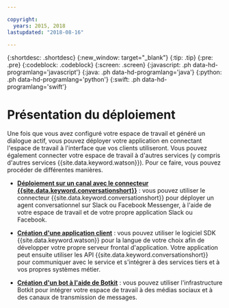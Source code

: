 ```yaml
---

copyright:
  years: 2015, 2018
lastupdated: "2018-08-16"

---
```


{:shortdesc: .shortdesc}
{:new_window: target="_blank"}
{:tip: .tip}
{:pre: .pre}
{:codeblock: .codeblock}
{:screen: .screen}
{:javascript: .ph data-hd-programlang='javascript'}
{:java: .ph data-hd-programlang='java'}
{:python: .ph data-hd-programlang='python'}
{:swift: .ph data-hd-programlang='swift'}

# Présentation du déploiement

Une fois que vous avez configuré votre espace de travail et généré un dialogue actif, vous pouvez déployer votre application en connectant l'espace de travail à l'interface que vos clients utiliseront. Vous pouvez également connecter votre espace de travail à d'autres services (y compris d'autres services {{site.data.keyword.watson}}). Pour ce faire, vous pouvez procéder de différentes manières.

- [**Déploiement sur un canal avec le connecteur {{site.data.keyword.conversationshort}}**](conversation-connector.html) : vous pouvez utiliser le connecteur {{site.data.keyword.conversationshort}} pour déployer un agent conversationnel sur Slack ou Facebook Messenger, à l'aide de votre espace de travail et de votre propre application Slack ou Facebook. 

- [**Création d'une application client**](develop-app.html) : vous pouvez utiliser le logiciel SDK {{site.data.keyword.watson}} pour la langue de votre choix afin de développer votre propre serveur frontal d'application. Votre application peut ensuite utiliser les API {{site.data.keyword.conversationshort}} pour communiquer avec le service et s'intégrer à des services tiers et à vos propres systèmes métier. 

- [**Création d'un bot à l'aide de Botkit**](integrations.html) : vous pouvez utiliser l'infrastructure Botkit pour intégrer votre espace de travail à des médias sociaux et à des canaux de transmission de messages.
